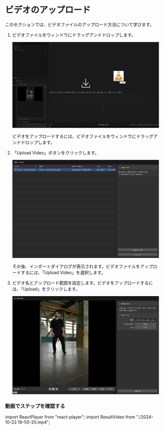 # ビデオのアップロード

このセクションでは、ビデオファイルのアップロード方法について学びます。

1. ビデオファイルをウィンドウにドラッグアンドドロップします。

    ![drag drop video](image.png)

    ビデオをアップロードするには、ビデオファイルをウィンドウにドラッグアンドドロップします。

2. 「Upload Video」ボタンをクリックします。

    ![import dialog](image-1.png)

    その後、インポートダイアログが表示されます。ビデオファイルをアップロードするには、「Upload Video」を選択します。

3. ビデオ名とアップロード範囲を設定します。ビデオをアップロードするには、「Upload」をクリックします。

    ![upload dialog](image-2.png)

### 動画でステップを確認する

import ReactPlayer from "react-player";
import ResultVideo from "./2024-10-22 19-50-20.mp4";

<ReactPlayer
    url={ResultVideo}
    controls={true}
    width="100%"
    height="100%"/>
